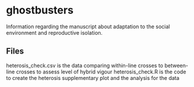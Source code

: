 # ghostbusters
Information regarding the manuscript about adaptation to the social environment and reproductive isolation.

## Files
heterosis_check.csv is the data comparing within-line crosses to between-line crosses to assess level of hybrid vigour
heterosis_check.R is the code to create the heterosis supplementary plot and the analysis for the data

